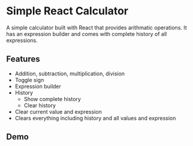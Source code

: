 # Simple React Calculator

A simple calculator built with React that provides arithmatic operations. It has an expression builder and comes with complete history of all expressions. 

## Features

- Addition, subtraction, multiplication, division
- Toggle sign
- Expression builder
- History
  - Show complete history
  - Clear history
- Clear current value and expression
- Clears everything including history and all values and expression

## Demo

